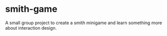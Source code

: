 # smith-game
A small group project to create a smith minigame and learn something more about interaction design.
